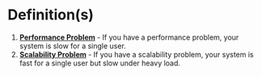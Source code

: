 # Definition(s)
1. **[Performance Problem](https://github.com/donnemartin/system-design-primer#performance-vs-scalability)** - If you have a performance problem, your system is slow for a single user.
2. **[Scalability Problem](https://github.com/donnemartin/system-design-primer#performance-vs-scalability)** - If you have a scalability problem, your system is fast for a single user but slow under heavy load.
